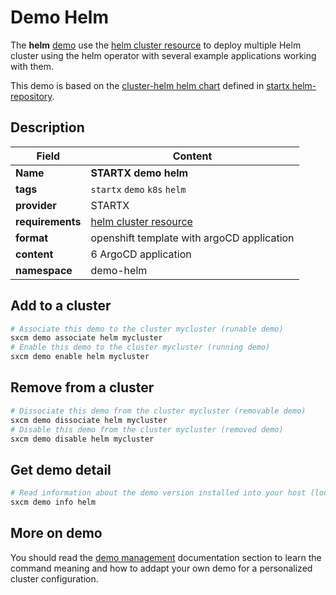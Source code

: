 # Demo Helm

The **helm** [demo](../../5-demos) use the [helm cluster resource](../../resources/helm) to deploy multiple Helm cluster using the helm operator with several example applications working with them.

This demo is based on the [cluster-helm helm chart](https://helm-repository.readthedocs.io/en/latest/charts/cluster-helm) defined in [startx helm-repository](https://helm-repository.readthedocs.io).

## Description

| Field            | Content                                       |
| ---------------- | --------------------------------------------- |
| **Name**         | **STARTX demo helm**                          |
| **tags**         | `startx` `demo` `k8s` `helm`                  |
| **provider**     | STARTX                                        |
| **requirements** | [helm cluster resource](../../resources/helm) |
| **format**       | openshift template with argoCD application    |
| **content**      | 6 ArgoCD application                          |
| **namespace**    | demo-helm                                     |

## Add to a cluster

```bash
# Associate this demo to the cluster mycluster (runable demo)
sxcm demo associate helm mycluster
# Enable this demo to the cluster mycluster (running demo)
sxcm demo enable helm mycluster
```

## Remove from a cluster

```bash
# Dissociate this demo from the cluster mycluster (removable demo)
sxcm demo dissociate helm mycluster
# Disable this demo from the cluster mycluster (removed demo)
sxcm demo disable helm mycluster
```

## Get demo detail

```bash
# Read information about the demo version installed into your host (local)
sxcm demo info helm
```

## More on demo

You should read the [demo management](../../5-demos) documentation section to learn the command
meaning and how to addapt your own demo for a personalized cluster configuration.
